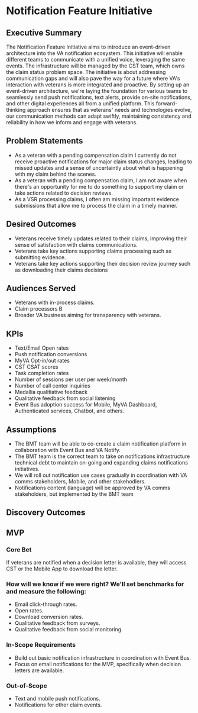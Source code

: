 # Notification Feature Initiative

## Executive Summary
The Notification Feature Initiative aims to introduce an event-driven architecture into the VA notification ecosystem. This initiative will enable different teams to communicate with a unified voice, leveraging the same events. The infrastructure will be managed by the CST team, which owns the claim status problem space. The initiative is about addressing communication gaps and will also pave the way for a future where VA's interaction with veterans is more integrated and proactive. By setting up an event-driven architecture, we're laying the foundation for various teams to seamlessly send push notifications, text alerts, provide on-site notifications, and other digital experiences all from a unified platform. This forward-thinking approach ensures that as veterans' needs and technologies evolve, our communication methods can adapt swiftly, maintaining consistency and reliability in how we inform and engage with veterans.

## Problem Statements
- As a veteran with a pending compensation claim I currently do not receive proactive notifications for major claim status changes, leading to missed updates and a sense of uncertaintly about what is happening with my claim behind the scenes.
- As a veteran with a pending compensation claim, I am not aware when there's an opportunity for me to do something to support my claim or take actions related to decision reviews.
- As a VSR processing claims, I often am missing important evidence submissions that allow me to process the claim in a timely manner.

## Desired Outcomes
- Veterans receive timely updates related to their claims, improving their sense of satisfaction with claims communications.
- Veterans take key actions supporting claims processing such as submitting evidence.
- Veterans take key actions supporting their decision review journey such as downloading their claims decisions

## Audiences Served
- Veterans with in-process claims.
- Claim processors B
- Broader VA business aiming for transparency with veterans.

## KPIs
- Text/Email Open rates
- Push notification conversions
- MyVA Opt-in/out rates
- CST CSAT scores
- Task completion rates
- Number of sessions per user per week/month
- Number of call center inquiries
- Medallia qualitiative feedback
- Qualitative feedback from social listening
- Event Bus adoption success for Mobile, MyVA Dashboard, Authenticated services, Chatbot, and others.

## Assumptions
- The BMT team will be able to co-create a claim notification platform in collaboration with Event Bus and VA Notify.
- The BMT team is the correct team to take on notifications infrastructure technical debt to maintain on-going and expanding claims notifications initiatives.
- We will roll out notification use cases gradually in coordination with VA comms stakeholders, Mobile, and other stakehodlers.
- Notifications content (language) will be approved by VA comms stakeholders, but implemented by the BMT team


## Discovery Outcomes

## MVP
### Core Bet
If veterans are notified when a decision letter is available, they will access CST or the Mobile App to download the letter.

### How will we know if we were right? We'll set benchmarks for and measure the following:
- Email click-through rates.
- Open rates.
- Download conversion rates.
- Qualitative feedback from surveys.
- Qualitative feedback from social monitoring.

### In-Scope Requirements
- Build out basic notification infrastructure in coordination with Event Bus.
- Focus on email notifications for the MVP, specifically when decision letters are available.

### Out-of-Scope
- Text and mobile push notifications.
- Notifications for other claim events.
